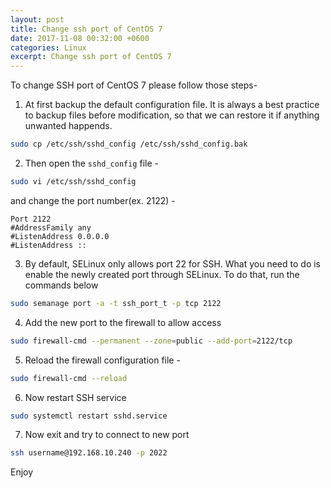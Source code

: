 ```yaml
---
layout: post
title: Change ssh port of CentOS 7 
date: 2017-11-08 00:32:00 +0600
categories: Linux
excerpt: Change ssh port of CentOS 7 
---
```

To change SSH port of CentOS 7 please follow those steps-

1. At first backup the default configuration file. It is always a best practice to backup files before modification, so that we can restore it if anything unwanted happends. 
```bash
sudo cp /etc/ssh/sshd_config /etc/ssh/sshd_config.bak
```

2. Then open the `sshd_config` file -
```bash
sudo vi /etc/ssh/sshd_config
```
and change the port number(ex. 2122) -
```config
Port 2122
#AddressFamily any
#ListenAddress 0.0.0.0
#ListenAddress ::
```
3. By default, SELinux only allows port 22 for SSH. What you need to do is enable the newly created port through SELinux. To do that, run the commands below
```bash
sudo semanage port -a -t ssh_port_t -p tcp 2122
```

4. Add the new port to the firewall to allow access
```bash
sudo firewall-cmd --permanent --zone=public --add-port=2122/tcp
```

5. Reload the firewall configuration file -
```bash
sudo firewall-cmd --reload
```

6. Now restart SSH service
```bash
sudo systemctl restart sshd.service
```

7. Now exit and try to connect to new port
```bash
ssh username@192.168.10.240 -p 2022
```

Enjoy